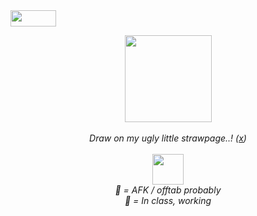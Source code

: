 <img height="26" width="73" src="https://web.archive.org/web/20091027060957/http://www.geocities.com/phnyxrayn/weedmexplore.gif">
<p align="center">                             
  <img width="139" src="https://web.archive.org/web/20090728115814/http://uk.geocities.com/therealchongybaby/spacebg.gif" /> <br /> <br /> 
  <em>Draw on my ugly little strawpage..! (<a href="https://1-900-490-freak.straw.page/">x</a>) <br /> <br /> 
  <img height="49" width="50" src="https://web.archive.org/web/20090727160436/http://www.geocities.com/dr_tigger/smoking-skull.gif" /> <br />
  <em>🌙 = AFK / offtab probably</em> <br /> 
  <em>🚫 = In class, working</em>
</p>
<!---
1-900-490-freak/1-900-490-freak is a ✨ special ✨ repository because its `README.md` (this file) appears on your GitHub profile.
You can click the Preview link to take a look at your changes.
--->
